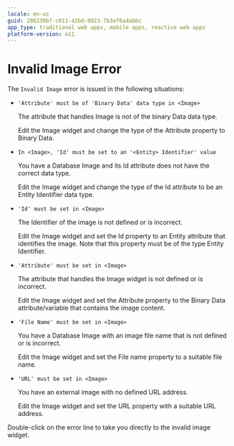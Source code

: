 ```yaml
---
locale: en-us
guid: 286230b7-c011-42bd-9923-7b3ef0a4abbc
app_type: traditional web apps, mobile apps, reactive web apps
platform-version: o11
---
```


# Invalid Image Error

The `Invalid Image` error is issued in the following situations:

* `'Attribute' must be of 'Binary Data' data type in <Image>`
  
    The attribute that handles Image is not of the binary Data data type.

    Edit the Image widget and change the type of the Attribute property to Binary Data.

* `In <Image>, 'Id' must be set to an '<Entity> Identifier' value`
  
    You have a Database Image and its Id attribute does not have the correct data type.

    Edit the Image widget and change the type of the Id attribute to be an Entity Identifier data type.

* `'Id' must be set in <Image>`
  
    The Identifier of the image is not defined or is incorrect.

    Edit the Image widget and set the Id property to an Entity attribute that identifies the image. Note that this property must be of the type Entity Identifier.

* `'Attribute' must be set in <Image>`
  
    The attribute that handles the Image widget is not defined or is incorrect.

    Edit the Image widget and set the Attribute property to the Binary Data attribute/variable that contains the image content.

* `'File Name' must be set in <Image>`
  
    You have a Database Image with an image file name that is not defined or is incorrect.

    Edit the Image widget and set the File name property to a suitable file name.

* `'URL' must be set in <Image>`
  
    You have an external image with no defined URL address.

    Edit the Image widget and set the URL property with a suitable URL address.

Double-click on the error line to take you directly to the invalid image widget.
